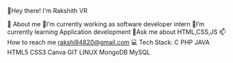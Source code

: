 

👋Hey there! 
I'm Rakshith VR

💫 About me
🔭I’m currently working as software developer intern
🌱I’m currently learning Application development
💬Ask me about HTML,CSS,JS
📫 How to reach me rakshi94820@gmail.com
💻 Tech Stack:
C PHP JAVA HTML5 CSS3 Canva GIT LINUX MongoDB MySQL

